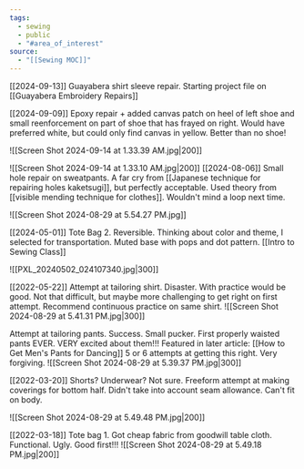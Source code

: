 ```yaml
---
tags:
  - sewing
  - public
  - "#area_of_interest"
source:
  - "[[Sewing MOC]]"
---
```

[[2024-09-13]] Guayabera shirt sleeve repair. Starting project file on [[Guayabera Embroidery Repairs]]

[[2024-09-09]] Epoxy repair + added canvas patch on heel of left shoe and small reenforcement on part of shoe that has frayed on right. Would have preferred white, but could only find canvas in yellow. Better than no shoe!

![[Screen Shot 2024-09-14 at 1.33.39 AM.jpg|200]]

![[Screen Shot 2024-09-14 at 1.33.10 AM.jpg|200]]
[[2024-08-06]] 
Small hole repair on sweatpants. A far cry from [[Japanese technique for repairing holes kaketsugi]], but perfectly acceptable. Used theory from [[visible mending technique for clothes]]. Wouldn't mind a loop next time.

![[Screen Shot 2024-08-29 at 5.54.27 PM.jpg]]

[[2024-05-01]]
Tote Bag 2. Reversible. Thinking about color and theme, I selected for transportation. Muted base with pops and dot pattern.
[[Intro to Sewing Class]]

![[PXL_20240502_024107340.jpg|300]]

[[2022-05-22]]
Attempt at tailoring shirt. Disaster. With practice would be good. Not that difficult, but maybe more challenging to get right on first attempt. Recommend continuous practice on same shirt.
![[Screen Shot 2024-08-29 at 5.41.31 PM.jpg|300]]

Attempt at tailoring pants. Success. Small pucker. First properly waisted pants EVER. VERY excited about them!!! Featured in later article: [[How to Get Men's Pants for Dancing]] 5 or 6 attempts at getting this right. Very forgiving.
![[Screen Shot 2024-08-29 at 5.39.37 PM.jpg|300]]

[[2022-03-20]]
Shorts? Underwear? Not sure. Freeform attempt at making coverings for bottom half. Didn't take into account seam allowance. Can't fit on body.

![[Screen Shot 2024-08-29 at 5.49.48 PM.jpg|200]]

[[2022-03-18]]
Tote bag 1. Got cheap fabric from goodwill table cloth. Functional. Ugly. Good first!!!
![[Screen Shot 2024-08-29 at 5.49.18 PM.jpg|200]]